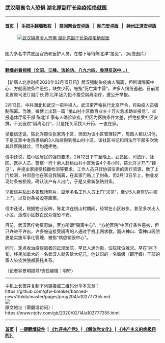 ### 武汉隔离令人恐惧 湖北原副厅长染疫拒绝就医
------------------------

#### [首页](https://github.com/gfw-breaker/banned-news1/blob/master/README.md) &nbsp;&nbsp;|&nbsp;&nbsp; [手把手翻墙教程](https://github.com/gfw-breaker/guides/wiki) &nbsp;&nbsp;|&nbsp;&nbsp; [禁闻聚合安卓版](https://github.com/gfw-breaker/bn-android) &nbsp;&nbsp;|&nbsp;&nbsp; [网门安卓版](https://github.com/oGate2/oGate) &nbsp;&nbsp;|&nbsp;&nbsp; [神州正道安卓版](https://github.com/SzzdOgate/update) 



<div><div class="featured_image">
 <a href="https://i.ntdtv.com/assets/uploads/2020/02/v2-1d8899c3de17ad9e0cf5aa5101c8fc4f_hd.jpg" target="_blank">
  <figure>
   <img alt="武汉隔离令人恐惧 湖北原副厅长染疫拒绝就医" src="https://i.ntdtv.com/assets/uploads/2020/02/v2-1d8899c3de17ad9e0cf5aa5101c8fc4f_hd.jpg"/>
  </figure><br/>
 </a>
 <span class="caption">
  图为多名中共底层官员和医护人员，在楼下等待陈北洋“接见”。（网络图片）
 </span>
</div>
</div><hr/>

#### [翻墙必看视频（文昭、江峰、法轮功、八九六四、香港反送中...）](https://github.com/gfw-breaker/banned-news1/blob/master/pages/link3.md)

<div><div class="post_content" itemprop="articleBody">
 <p>
  【新唐人北京时间2020年02月15日讯】武汉强制染疫病人隔离，但所谓隔离中心、方舱医院条件恶劣，缺衣少药，被指“死亡集中营”，许多人纷纷逃避。日前湖北省原司法厅副厅长
  <ok href="https://www.ntdtv.com/gb/陈北洋.htm">
   陈北洋
  </ok>
  因为拒不接受隔离治疗，遭公开举报。
 </p>
 <p>
  2月13日，中共湖北和武汉一把手换人。武汉更严格执行北京严令，将染疫人员强制隔离。当晚，微博上出现一篇 “桃山村小区数百业主十万火急求助举报信”，举报退休厅级干部
  <ok href="https://www.ntdtv.com/gb/陈北洋.htm">
   陈北洋
  </ok>
  家有人确诊染疫，但因为医院条件太差，拒绝接受社区安排，不到医院“隔离治疗”，只是托关系找人开药，一直在家。
 </p>
 <p>
  举报信还说，陈北洋原住张家湾小区，但因为该小区管理较严，周围人都认识他，于是其家中发热患病的3人陆续搬到桃山村小区。该社区书记和司法厅干部多次劝其赴医院就诊，但均遭拒绝。
 </p>
 <p>
  信中还说，应小区居民的强烈要求，2月12日下午至晚上，武昌区、司法厅、社区、医护人员、警察一行十余人赴桃山村小区劝说4个多小时，陈北洋才开门“接见” ，并提出家接受核酸检测等要求。工作人员只好协调宝贵的医疗资源，做了上门检测，并同意他在家自我隔离，在其家门贴上了封条。但2月13日早上，物业发现封条被损毁，确认该户有人出门，于是又重新张贴封条。
 </p>
 <p>
  举报信并贴出多张现场照片，显示多名工作人员上门“求见”，至少5人身穿防护服上门，以及封条被毁等画面。
 </p>
 <p>
  信中还说，根据物业反映，陈北洋在桃山村期间，经常在小区散步，甚至多次出入小区，造成小区数百民众惶恐不安。
 </p>
 <p>
  目前，武汉医疗物资奇缺，官方所谓“隔离中心”、“方舱医院”中医疗条件恶劣，但只许进不许出，许多被迫接受隔离的人通过手机上网求救。而火神山、雷神山医院更是实施军事化管理，被指“病患销毁中心”。
 </p>
 <p>
  同时，定点收治疫症患者的正规医院，早已人满为患，住院床位难求。早在1月下旬，移民加拿大的一名武汉人就告诉大纪元，他认识的一名局级（即厅级）干部的家人染疫住院都要托关系。
 </p>
 <p>
  （记者钟景明报导/责任编辑：明轩）
 </p>
 <div class="single_ad">
 </div>
</div>
</div>
<hr/>
手机上长按并复制下列链接或二维码分享本文章：<br/>
https://github.com/gfw-breaker/banned-news1/blob/master/pages/prog204/a102777355.md <br/>
<a href='https://github.com/gfw-breaker/banned-news1/blob/master/pages/prog204/a102777355.md'><img src='https://github.com/gfw-breaker/banned-news1/blob/master/pages/prog204/a102777355.md.png'/></a> <br/>
原文地址（需翻墙访问）：https://www.ntdtv.com/gb/2020/02/14/a102777355.html


------------------------
#### [首页](https://github.com/gfw-breaker/banned-news1/blob/master/README.md) &nbsp;|&nbsp; [一键翻墙软件](https://github.com/gfw-breaker/nogfw/blob/master/README.md) &nbsp;| [《九评共产党》](https://github.com/gfw-breaker/9ping.md/blob/master/README.md#九评之一评共产党是什么) | [《解体党文化》](https://github.com/gfw-breaker/jtdwh.md/blob/master/README.md) | [《共产主义的终极目的》](https://github.com/gfw-breaker/gczydzjmd.md/blob/master/README.md)


<img src='http://gfw-breaker.win/banned-news/pages/prog204/a102777355.md' width='0px' height='0px'/>
